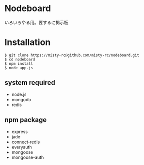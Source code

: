 Nodeboard
=========

いろいろやる用。要するに掲示板

Installation
============

```
$ git clone https://misty-rc@github.com/misty-rc/nodeboard.git
$ cd nodeboard
$ npm install
$ node app.js
```

system required
---------------
 * node.js
 * mongodb
 * redis

npm package
-----------
 * express
 * jade
 * connect-redis
 * everyauth
 * mongoose
 * mongoose-auth
